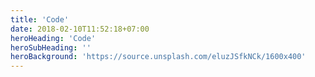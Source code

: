 ```yaml
---
title: 'Code'
date: 2018-02-10T11:52:18+07:00
heroHeading: 'Code'
heroSubHeading: ''
heroBackground: 'https://source.unsplash.com/eluzJSfkNCk/1600x400'
---
```

